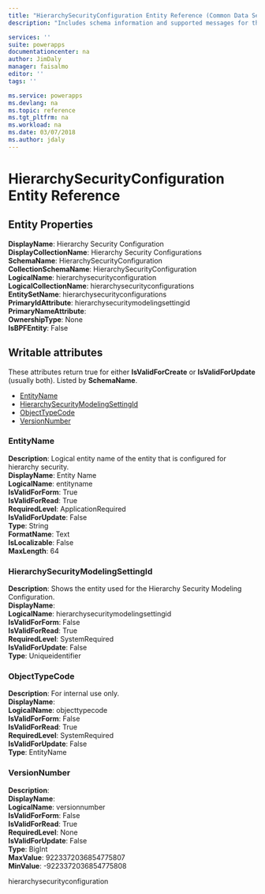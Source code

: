 ```yaml
---
title: "HierarchySecurityConfiguration Entity Reference (Common Data Service for Apps)| Microsoft Docs"
description: "Includes schema information and supported messages for the HierarchySecurityConfiguration entity."

services: ''
suite: powerapps
documentationcenter: na
author: JimDaly
manager: faisalmo
editor: ''
tags: ''

ms.service: powerapps
ms.devlang: na
ms.topic: reference
ms.tgt_pltfrm: na
ms.workload: na
ms.date: 03/07/2018
ms.author: jdaly
---
```

# HierarchySecurityConfiguration Entity Reference



## Entity Properties

**DisplayName**: Hierarchy Security Configuration<br />
**DisplayCollectionName**: Hierarchy Security Configurations<br />
**SchemaName**: HierarchySecurityConfiguration<br />
**CollectionSchemaName**: HierarchySecurityConfiguration<br />
**LogicalName**: hierarchysecurityconfiguration<br />
**LogicalCollectionName**: hierarchysecurityconfigurations<br />
**EntitySetName**: hierarchysecurityconfigurations<br />
**PrimaryIdAttribute**: hierarchysecuritymodelingsettingid<br />
**PrimaryNameAttribute**: <br />
**OwnershipType**: None<br />
**IsBPFEntity**: False<br />
<a name="writable-attributes"></a>

## Writable attributes

These attributes return true for either **IsValidForCreate** or **IsValidForUpdate** (usually both). Listed by **SchemaName**.

- [EntityName](#BKMK_EntityName)
- [HierarchySecurityModelingSettingId](#BKMK_HierarchySecurityModelingSettingId)
- [ObjectTypeCode](#BKMK_ObjectTypeCode)
- [VersionNumber](#BKMK_VersionNumber)


### <a name="BKMK_EntityName"></a> EntityName

**Description**: Logical entity name of the entity that is configured for hierarchy security.<br />
**DisplayName**: Entity Name<br />
**LogicalName**: entityname<br />
**IsValidForForm**: True<br />
**IsValidForRead**: True<br />
**RequiredLevel**: ApplicationRequired<br />
**IsValidForUpdate**: False<br />
**Type**: String<br />
**FormatName**: Text<br />
**IsLocalizable**: False<br />
**MaxLength**: 64


### <a name="BKMK_HierarchySecurityModelingSettingId"></a> HierarchySecurityModelingSettingId

**Description**: Shows the entity used for the Hierarchy Security Modeling Configuration.<br />
**DisplayName**: <br />
**LogicalName**: hierarchysecuritymodelingsettingid<br />
**IsValidForForm**: False<br />
**IsValidForRead**: True<br />
**RequiredLevel**: SystemRequired<br />
**IsValidForUpdate**: False<br />
**Type**: Uniqueidentifier<br />


### <a name="BKMK_ObjectTypeCode"></a> ObjectTypeCode

**Description**: For internal use only.<br />
**DisplayName**: <br />
**LogicalName**: objecttypecode<br />
**IsValidForForm**: False<br />
**IsValidForRead**: True<br />
**RequiredLevel**: SystemRequired<br />
**IsValidForUpdate**: False<br />
**Type**: EntityName<br />


### <a name="BKMK_VersionNumber"></a> VersionNumber

**Description**: <br />
**DisplayName**: <br />
**LogicalName**: versionnumber<br />
**IsValidForForm**: False<br />
**IsValidForRead**: True<br />
**RequiredLevel**: None<br />
**IsValidForUpdate**: False<br />
**Type**: BigInt<br />
**MaxValue**: 9223372036854775807<br />
**MinValue**: -9223372036854775808<br />


hierarchysecurityconfiguration

